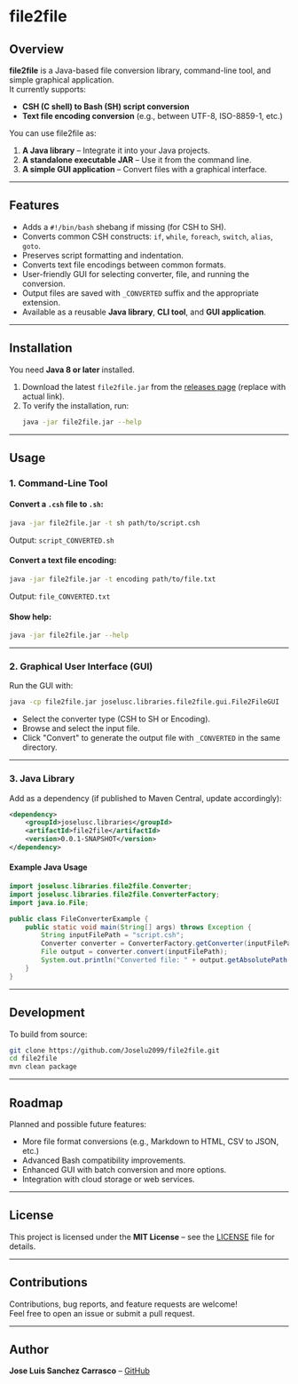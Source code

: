 # file2file

## Overview
**file2file** is a Java-based file conversion library, command-line tool, and simple graphical application.  
It currently supports:
- **CSH (C shell) to Bash (SH) script conversion**
- **Text file encoding conversion** (e.g., between UTF-8, ISO-8859-1, etc.)

You can use file2file as:
1. **A Java library** – Integrate it into your Java projects.
2. **A standalone executable JAR** – Use it from the command line.
3. **A simple GUI application** – Convert files with a graphical interface.

---

## Features

- Adds a `#!/bin/bash` shebang if missing (for CSH to SH).
- Converts common CSH constructs: `if`, `while`, `foreach`, `switch`, `alias`, `goto`.
- Preserves script formatting and indentation.
- Converts text file encodings between common formats.
- User-friendly GUI for selecting converter, file, and running the conversion.
- Output files are saved with `_CONVERTED` suffix and the appropriate extension.
- Available as a reusable **Java library**, **CLI tool**, and **GUI application**.

---

## Installation

You need **Java 8 or later** installed.

1. Download the latest `file2file.jar` from the [releases page](#) (replace with actual link).
2. To verify the installation, run:
   ```sh
   java -jar file2file.jar --help
   ```

---

## Usage

### 1. Command-Line Tool

#### Convert a `.csh` file to `.sh`:
```sh
java -jar file2file.jar -t sh path/to/script.csh
```
Output: `script_CONVERTED.sh`

#### Convert a text file encoding:
```sh
java -jar file2file.jar -t encoding path/to/file.txt
```
Output: `file_CONVERTED.txt`

#### Show help:
```sh
java -jar file2file.jar --help
```

---

### 2. Graphical User Interface (GUI)

Run the GUI with:
```sh
java -cp file2file.jar joselusc.libraries.file2file.gui.File2FileGUI
```
- Select the converter type (CSH to SH or Encoding).
- Browse and select the input file.
- Click "Convert" to generate the output file with `_CONVERTED` in the same directory.

---

### 3. Java Library

Add as a dependency (if published to Maven Central, update accordingly):

```xml
<dependency>
    <groupId>joselusc.libraries</groupId>
    <artifactId>file2file</artifactId>
    <version>0.0.1-SNAPSHOT</version>
</dependency>
```

#### Example Java Usage

```java
import joselusc.libraries.file2file.Converter;
import joselusc.libraries.file2file.ConverterFactory;
import java.io.File;

public class FileConverterExample {
    public static void main(String[] args) throws Exception {
        String inputFilePath = "script.csh";
        Converter converter = ConverterFactory.getConverter(inputFilePath, "sh");
        File output = converter.convert(inputFilePath);
        System.out.println("Converted file: " + output.getAbsolutePath());
    }
}
```

---

## Development

To build from source:

```sh
git clone https://github.com/Joselu2099/file2file.git
cd file2file
mvn clean package
```

---

## Roadmap

Planned and possible future features:
- More file format conversions (e.g., Markdown to HTML, CSV to JSON, etc.)
- Advanced Bash compatibility improvements.
- Enhanced GUI with batch conversion and more options.
- Integration with cloud storage or web services.

---

## License

This project is licensed under the **MIT License** – see the [LICENSE](LICENSE) file for details.

---

## Contributions

Contributions, bug reports, and feature requests are welcome!  
Feel free to open an issue or submit a pull request.

---

## Author

**Jose Luis Sanchez Carrasco** – [GitHub](https://github.com/Joselu2099)